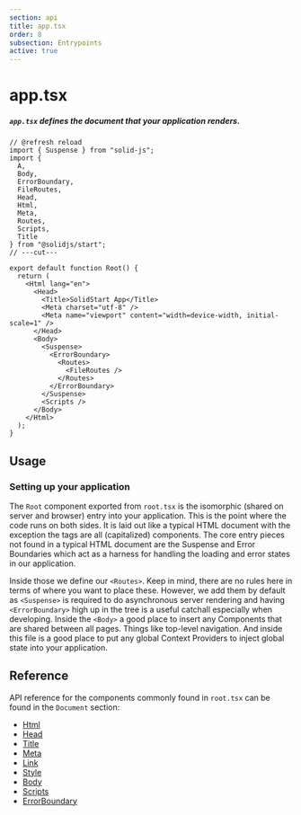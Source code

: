 ```yaml
---
section: api
title: app.tsx
order: 8
subsection: Entrypoints
active: true
---
```


# app.tsx

##### `app.tsx` defines the document that your application renders.

<div class="text-lg">

```tsx twoslash
// @refresh reload
import { Suspense } from "solid-js";
import {
  A,
  Body,
  ErrorBoundary,
  FileRoutes,
  Head,
  Html,
  Meta,
  Routes,
  Scripts,
  Title
} from "@solidjs/start";
// ---cut---

export default function Root() {
  return (
    <Html lang="en">
      <Head>
        <Title>SolidStart App</Title>
        <Meta charset="utf-8" />
        <Meta name="viewport" content="width=device-width, initial-scale=1" />
      </Head>
      <Body>
        <Suspense>
          <ErrorBoundary>
            <Routes>
              <FileRoutes />
            </Routes>
          </ErrorBoundary>
        </Suspense>
        <Scripts />
      </Body>
    </Html>
  );
}
```

</div>

<table-of-contents></table-of-contents>

## Usage

### Setting up your application

The `Root` component exported from `root.tsx` is the isomorphic (shared on server and browser) entry into your application. This is the point where the code runs on both sides. It is laid out like a typical HTML document with the exception the tags are all (capitalized) components. The core entry pieces not found in a typical HTML document are the Suspense and Error Boundaries which act as a harness for handling the loading and error states in our application.

Inside those we define our `<Routes>`. Keep in mind, there are no rules here in terms of where you want to place these. However, we add them by default as `<Suspense>` is required to do asynchronous server rendering and having `<ErrorBoundary>` high up in the tree is a useful catchall especially when developing. Inside the `<Body>` a good place to insert any Components that are shared between all pages. Things like top-level navigation. And inside this file is a good place to put any global Context Providers to inject global state into your application.

## Reference

API reference for the components commonly found in `root.tsx` can be found in the `Document` section:

- [Html](./Html)
- [Head](./Head)
- [Title](./Title)
- [Meta](./Meta)
- [Link](./Link)
- [Style](./Style)
- [Body](./Body)
- [Scripts](./Scripts)
- [ErrorBoundary](./ErrorBoundary)

